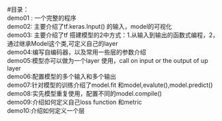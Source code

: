 #目录：<br>
  demo01 : 一个完整的程序<br>
  demo02: 主要介绍了tf.keras.Input() 的输入，model的可视化<br>
  demo03: 主要介绍了tf 搭建模型的2中方式：1.从输入到输出的函数式编程，2，通过继承Model这个类,可定义自己的layer<br>
  demo04:编写自编码器，以及常用一些层的参数介绍<br>
  demo05:模型亦可以做为一个layer 使用，call on input or the output of up layer<br>
  demo06:配置模型的多个输入和多个输出<br>
  demo07:针对模型的训练介绍了model.fit 和model,evalute(),model.predict()<br>
  demo08:实先模型重复使用，配置不同的model.compile()<br>
  demo09:介绍如何定义自己loss function 和metric<br>
  demo10:介绍如何定义一个层<br>
